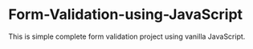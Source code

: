 # Form-Validation-using-JavaScript
This is simple complete form validation project using vanilla JavaScript.
